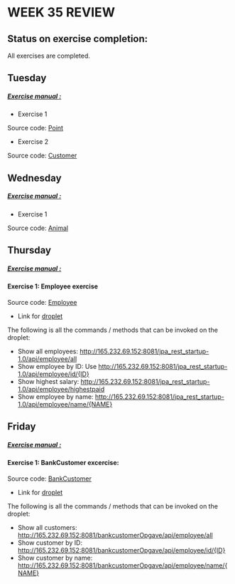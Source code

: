 # WEEK 35 REVIEW  

## Status on exercise completion:
All exercises are completed.

## Tuesday 
##### [Exercise manual :](https://docs.google.com/document/d/131iZ7z3XKBjAGcB8qUqX9y0B2FxsoYu0zjRy6KxObPg/edit)

* Exercise 1

Source code:	[Point](https://github.com/josefmarcc/3SemWeek35/tree/master/Tirsdag/point)

* Exercise 2 

Source code:	[Customer](https://github.com/josefmarcc/3SemWeek35/tree/master/Tirsdag/CustomerProject)
	
## Wednesday
##### [Exercise manual :](https://docs.google.com/document/d/1gdtrSIb_RiEE3qv5hPwrzBrNaowHA-MPFXR8LP9CKJk/edit)

* Exercise 1

Source code:	[Animal](https://github.com/josefmarcc/3SemWeek35/tree/master/Onsdag/rest1)
	
## Thursday
##### [Exercise manual : ](https://docs.google.com/document/d/1c4uti7oLiipp1Sdny9Rwc1aOStfn9aasmWhhhzuTQS8/edit)

#### Exercise 1: Employee exercise
Source code:     [Employee](https://github.com/josefmarcc/3SemWeek35/tree/master/Fredag/week1-simple-jpa-rest)

* Link for [droplet](http://165.232.69.152:8081/jpa_rest_startup-1.0/) 

The following is all the commands / methods that can be invoked on the droplet:

* Show all employees: http://165.232.69.152:8081/jpa_rest_startup-1.0/api/employee/all
* Show employee by ID:  Use http://165.232.69.152:8081/jpa_rest_startup-1.0/api/employee/id/{ID}
* Show highest salary: http://165.232.69.152:8081/jpa_rest_startup-1.0/api/employee/highestpaid
* Show employee by name: http://165.232.69.152:8081/jpa_rest_startup-1.0/api/employee/name/{NAME}





## Friday 

##### [Exercise manual : ](https://docs.google.com/document/d/1c4uti7oLiipp1Sdny9Rwc1aOStfn9aasmWhhhzuTQS8/edit)


#### Exercise 1: BankCustomer excercise:

Source code: [BankCustomer](https://github.com/dahlfrederik/3semWeek35/tree/master/04-Friday/bankcustomer)

* Link for [droplet](http://165.232.69.152:8081/bankcustomerOpgave)

The following is all the commands / methods that can be invoked on the droplet:

* Show all customers: http://165.232.69.152:8081/bankcustomerOpgave/api/employee/all
* Show customer by ID: http://165.232.69.152:8081/bankcustomerOpgave/api/employee/id/{ID}
* Show customer by name: http://165.232.69.152:8081/bankcustomerOpgave/api/employee/name/{NAME}

